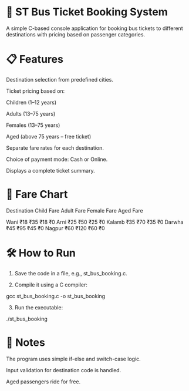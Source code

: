 # 🚌 ST Bus Ticket Booking System

A simple C-based console application for booking bus tickets to different destinations with pricing based on passenger categories.

# 📋 Features

Destination selection from predefined cities.

Ticket pricing based on:

Children (1–12 years)

Adults (13–75 years)

Females (13–75 years)

Aged (above 75 years – free ticket)

Separate fare rates for each destination.

Choice of payment mode: Cash or Online.

Displays a complete ticket summary.


# 🧮 Fare Chart

Destination	Child Fare	Adult Fare	Female Fare	Aged Fare

Wani	₹18	₹35	₹18	₹0
Arni	₹25	₹50	₹25	₹0
Kalamb	₹35	₹70	₹35	₹0
Darwha	₹45	₹95	₹45	₹0
Nagpur	₹60	₹120	₹60	₹0


# 🛠 How to Run

1. Save the code in a file, e.g., st_bus_booking.c.


2. Compile it using a C compiler:

gcc st_bus_booking.c -o st_bus_booking


3. Run the executable:

./st_bus_booking


# 📌 Notes

The program uses simple if-else and switch-case logic.

Input validation for destination code is handled.

Aged passengers ride for free.

